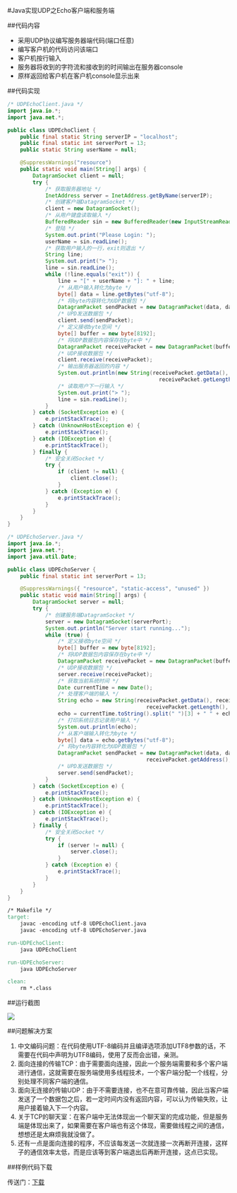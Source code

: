 #Java实现UDP之Echo客户端和服务端

##代码内容

- 采用UDP协议编写服务器端代码(端口任意)
- 编写客户机的代码访问该端口
- 客户机按行输入
- 服务器将收到的字符流和接收到的时间输出在服务器console
- 原样返回给客户机在客户机console显示出来

##代码实现

```java
/* UDPEchoClient.java */
import java.io.*;
import java.net.*;

public class UDPEchoClient {
	public final static String serverIP = "localhost";
	public final static int serverPort = 13;
	public static String userName = null;

	@SuppressWarnings("resource")
	public static void main(String[] args) {
		DatagramSocket client = null;
		try {
			/* 获取服务器地址 */
			InetAddress server = InetAddress.getByName(serverIP);
			/* 创建客户端DatagramSocket */
			client = new DatagramSocket();
			/* 从用户键盘读取输入 */
			BufferedReader sin = new BufferedReader(new InputStreamReader(System.in));
			/* 登陆 */
			System.out.print("Please Login: ");
			userName = sin.readLine();
			/* 获取用户输入的一行，exit则退出 */
			String line;
			System.out.print("> ");
			line = sin.readLine();
			while (!line.equals("exit")) {
				line = "[" + userName + "]: " + line;
				/* 从用户输入转化为byte */
				byte[] data = line.getBytes("utf-8");
				/* 将byte内容转化为UDP数据包 */
				DatagramPacket sendPacket = new DatagramPacket(data, data.length, server, serverPort);
				/* UPD发送数据包 */
				client.send(sendPacket);
				/* 定义接收byte空间 */
				byte[] buffer = new byte[8192];
				/* 将UDP数据包内容保存在byte中 */
				DatagramPacket receivePacket = new DatagramPacket(buffer, buffer.length);
				/* UDP接收数据包 */
				client.receive(receivePacket);
				/* 输出服务器返回的内容 */
				System.out.println(new String(receivePacket.getData(), receivePacket.getOffset(), 
												receivePacket.getLength(), "utf-8"));
				/* 读取用户下一行输入 */
				System.out.print("> ");
				line = sin.readLine();
			}
		} catch (SocketException e) {
			e.printStackTrace();
		} catch (UnknownHostException e) {
			e.printStackTrace();
		} catch (IOException e) {
			e.printStackTrace();
		} finally {
			/* 安全关闭Socket */
			try {
				if (client != null) {
					client.close();
				}
			} catch (Exception e) {
				e.printStackTrace();
			}
		}
	}
}
```

```java
/* UDPEchoServer.java */
import java.io.*;
import java.net.*;
import java.util.Date;

public class UDPEchoServer {
	public final static int serverPort = 13;

	@SuppressWarnings({ "resource", "static-access", "unused" })
	public static void main(String[] args) {
		DatagramSocket server = null;
		try {
			/* 创建服务端DatagramSocket */
			server = new DatagramSocket(serverPort);
			System.out.println("Server start running...");
			while (true) {
				/* 定义接收byte空间 */
				byte[] buffer = new byte[8192];
				/* 将UDP数据包内容保存在byte中 */
				DatagramPacket receivePacket = new DatagramPacket(buffer, buffer.length);
				/* UDP接收数据包 */
				server.receive(receivePacket);
				/* 获取当前系统时间 */
				Date currentTime = new Date();
				/* 处理客户端的输入 */
				String echo = new String(receivePacket.getData(), receivePacket.getOffset(), 
											receivePacket.getLength(), "utf-8");
				echo = currentTime.toString().split(" ")[3] + " " + echo;
				/* 打印系统日志记录用户输入 */
				System.out.println(echo);
				/* 从客户端输入转化为byte */
				byte[] data = echo.getBytes("utf-8");
				/* 将byte内容转化为UDP数据包 */
				DatagramPacket sendPacket = new DatagramPacket(data, data.length, 
											receivePacket.getAddress(), receivePacket.getPort());
				/* UPD发送数据包 */
				server.send(sendPacket);
			}
		} catch (SocketException e) {
			e.printStackTrace();
		} catch (UnknownHostException e) {
			e.printStackTrace();
		} catch (IOException e) {
			e.printStackTrace();
		} finally {
			/* 安全关闭Socket */
			try {
				if (server != null) {
					server.close();
				}
			} catch (Exception e) {
				e.printStackTrace();
			}
		}
	}
}
```

```makefile
/* Makefile */
target:
	javac -encoding utf-8 UDPEchoClient.java
	javac -encoding utf-8 UDPEchoServer.java

run-UDPEchoClient:
	java UDPEchoClient

run-UDPEchoServer:
	java UDPEchoServer

clean:
	rm *.class
```

##运行截图

![](http://images2015.cnblogs.com/blog/701997/201602/701997-20160204150232272-393180205.png)

##问题解决方案

1.	中文编码问题：在代码使用UTF-8编码并且编译选项添加UTF8参数的话，不需要在代码中声明为UTF8编码，使用了反而会出错，亲测。
2.	面向连接的传输TCP：由于需要面向连接，因此一个服务端需要和多个客户端进行通信，这就需要在服务端使用多线程技术，一个客户端分配一个线程，分别处理不同客户端的通信。
3.	面向无连接的传输UDP：由于不需要连接，也不在意可靠传输，因此当客户端发送了一个数据包之后，若一定时间内没有返回内容，可以认为传输失败，让用户接着输入下一个内容。
4.	关于TCP的聊天室：在客户端中无法体现出一个聊天室的完成功能，但是服务端是体现出来了，如果需要在客户端也有这个体现，需要做线程之间的通信，想想还是太麻烦我就没做了。
5.	还有一点是面向连接的程序，不应该每发送一次就连接一次再断开连接，这样子的通信效率太低，而是应该等到客户端退出后再断开连接，这点已实现。

##样例代码下载

传送门：[下载](http://pan.baidu.com/s/1geubvNX)